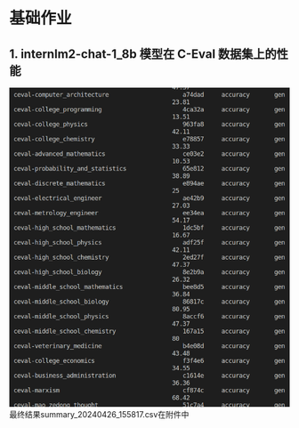 # 基础作业

## 1. internlm2-chat-1_8b 模型在 C-Eval 数据集上的性能
![](a1.png)
最终结果summary_20240426_155817.csv在附件中